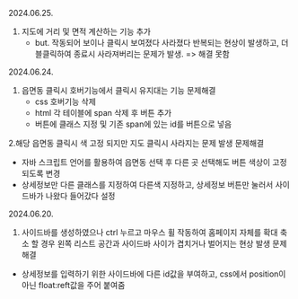2024.06.25.
1. 지도에 거리 및 면적 계산하는 기능 추가
   * but. 작동되어 보이나 클릭시 보여졌다 사라졌다 반복되는 현상이 발생하고, 더블클릭하여 종료시 사라져버리는 문제가 발생. => 해결 못함



2024.06.24.
1. 읍면동 클릭시 호버기능에서 클릭시 유지대는 기능 
   문제해결
   * css 호버기능 삭제
   * html 각 테이블에 span 삭제 후 버튼 추가
   * 버튼에 클래스 지정 및 기존 span에 있는 id를 버튼으로 넣음


2.해당 읍면동 클릭시 색 고정 되지만 지도 클릭시 사라지는 문제 발생
   문제해결
   * 자바 스크립트 언어를 활용하여 읍면동 선택 후 다른 곳 선택해도 버튼 색상이 고정되도록 변경
   * 상세정보만 다른 클래스를 지정하여 다른색 지정하고, 상세정보 버튼만 눌러서 사이드바가 나왔다 들어갔다 설정




2024.06.20.
1. 사이드바를 생성하였으나 ctrl 누르고 마우스 휠 작동하여 홈페이지 자체를 확대 축소 할 경우 왼쪽 리스트 공간과 사이드바 사이가 겹치거나 벌어지는 현상 발생
   문제해결
  * 상세정보를 입력하기 위한 사이드바에 다른 id값을 부여하고, css에서 position이 아닌 float:reft값을 주어 붙여줌
